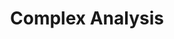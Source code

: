 ---
layout: toctree
title: Complex Analysis
permalink: /blog/maths/compl-analysis/
parent: /blog/maths/


enumerate_grand_children: true

---